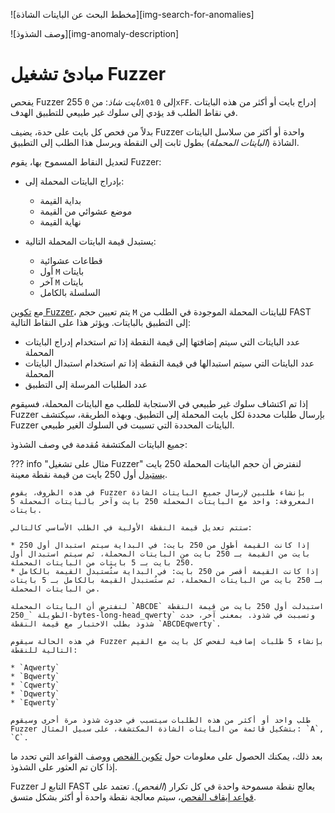 ![مخطط البحث عن البايتات الشاذة][img-search-for-anomalies]

![وصف الشذوذ][img-anomaly-description]

[وثيقة-تكوين-fuzzer]:         fuzzer-configuration.md

[رابط-قسم-البايتات]:            fuzzer-configuration.md#the-payloads-section
[رابط-قسم-إيقاف-الفحص]:        fuzzer-configuration.md#the-stop-fuzzing-if-response-section


# مبادئ تشغيل Fuzzer

يفحص Fuzzer 255 *بايت شاذ*: من `0x01` إلى `0xFF`. إدراج بايت أو أكثر من هذه البايتات في نقاط الطلب قد يؤدي إلى سلوك غير طبيعي للتطبيق الهدف.

بدلاً من فحص كل بايت على حدة، يضيف Fuzzer واحدة أو أكثر من سلاسل البايتات الشاذة (*البايتات المحملة*) بطول ثابت إلى النقطة ويرسل هذا الطلب إلى التطبيق.

لتعديل النقاط المسموح بها، يقوم Fuzzer:

* بإدراج البايتات المحملة إلى:

    * بداية القيمة
    * موضع عشوائي من القيمة
    * نهاية القيمة
* يستبدل قيمة البايتات المحملة التالية:

    * قطاعات عشوائية
    * أول `M` بايتات
    * آخر `M` بايتات
    * السلسلة بالكامل

مع [تكوين Fuzzer][وثيقة-تكوين-fuzzer]، يتم تعيين حجم `M` للبايتات المحملة الموجودة في الطلب من FAST إلى التطبيق بالبايتات. ويؤثر هذا على النقاط التالية:

* عدد البايتات التي سيتم إضافتها إلى قيمة النقطة إذا تم استخدام إدراج البايتات المحملة
* عدد البايتات التي سيتم استبدالها في قيمة النقطة إذا تم استخدام استبدال البايتات المحملة
* عدد الطلبات المرسلة إلى التطبيق

إذا تم اكتشاف سلوك غير طبيعي في الاستجابة للطلب مع البايتات المحملة، فسيقوم Fuzzer بإرسال طلبات محددة لكل بايت المحملة إلى التطبيق. وبهذه الطريقة، سيكتشف Fuzzer البايتات المحددة التي تسببت في السلوك الغير طبيعي.

جميع البايتات المكتشفة مُقدمة في وصف الشذوذ:

??? info "مثال على تشغيل Fuzzer"
    لنفترض أن حجم البايتات المحملة 250 بايت [يستبدل](fuzzer-configuration.md#payloads-section) أول 250 بايت من قيمة نقطة معينة.

    في هذه الظروف، يقوم Fuzzer بإنشاء طلبين لإرسال جميع البايتات الشاذة المعروفة: واحد مع البايتات المحملة 250 بايت وآخر بالبايتات المحملة 5 بايتات.

    ستتم تعديل قيمة النقطة الأولية في الطلب الأساسي كالتالي:

    * إذا كانت القيمة أطول من 250 بايت: في البداية سيتم استبدال أول 250 بايت من القيمة بـ 250 بايت من البايتات المحملة، ثم سيتم استبدال أول 250 بايت بـ 5 بايتات من البايتات المحملة.
    * إذا كانت القيمة أقصر من 250 بايت: في البداية ستُستبدل القيمة بالكامل بـ 250 بايت من البايتات المحملة، ثم ستُستبدل القيمة بالكامل بـ 5 بايتات من البايتات المحملة.

    لنفترض أن البايتات المحملة `ABCDE` استبدلت أول 250 بايت من قيمة النقطة الطويلة `_250-bytes-long-head_qwerty` وتسببت في شذوذ. بمعنى آخر، حدث شذوذ بطلب الاختبار مع قيمة النقطة `ABCDEqwerty`.

    في هذه الحالة سيقوم Fuzzer بإنشاء 5 طلبات إضافية لفحص كل بايت مع القيم التالية للنقطة:

    * `Aqwerty`
    * `Bqwerty`
    * `Cqwerty`
    * `Dqwerty`
    * `Eqwerty`

    طلب واحد أو أكثر من هذه الطلبات سيتسبب في حدوث شذوذ مرة أخرى وسيقوم Fuzzer بتشكيل قائمة من البايتات الشاذة المكتشفة، على سبيل المثال: `A`, `C`.

 بعد ذلك، يمكنك الحصول على معلومات حول [تكوين الفحص][وثيقة-تكوين-fuzzer] ووصف القواعد التي تحدد ما إذا كان تم العثور على الشذوذ.

Fuzzer التابع لـ FAST يعالج نقطة مسموحة واحدة في كل تكرار (*الفحص*). تعتمد على [قواعد إيقاف الفحص][رابط-قسم-إيقاف-الفحص]، سيتم معالجة نقطة واحدة أو أكثر بشكل متسق.